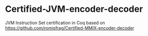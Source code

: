 # Certified-JVM-encoder-decoder

JVM Instruction Set certification in Coq based on https://github.com/romisfrag/Certified-MMIX-encoder-decoder
